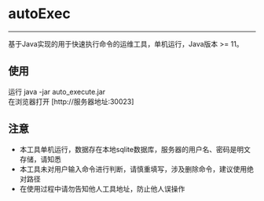 # autoExec

---
基于Java实现的用于快速执行命令的运维工具，单机运行，Java版本 >= 11。
## 使用

运行 java -jar auto_execute.jar <br>
在浏览器打开 [http://服务器地址:30023]

## 注意
* 本工具单机运行，数据存在本地sqlite数据库，服务器的用户名、密码是明文存储，请知悉
* 本工具未对用户输入命令进行判断，请慎重填写，涉及删除命令，建议使用绝对路径
* 在使用过程中请勿告知他人工具地址，防止他人误操作
